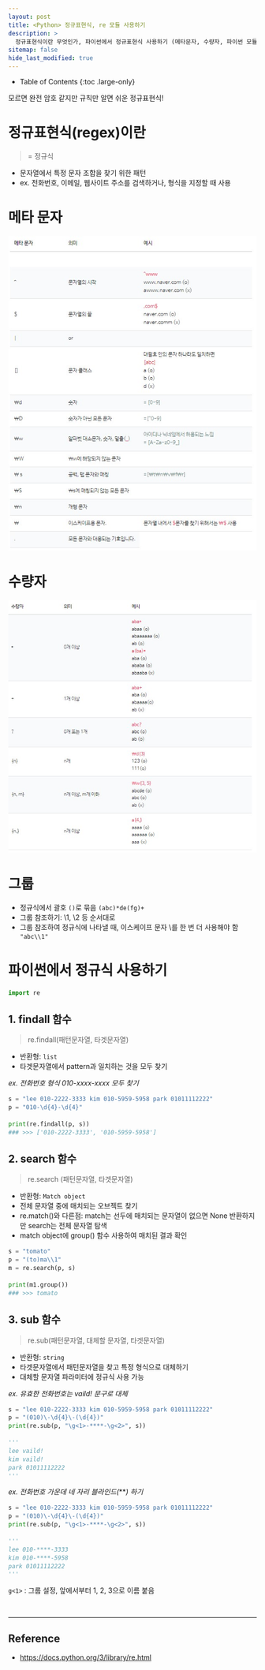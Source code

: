 ```yaml
---
layout: post
title: <Python> 정규표현식, re 모듈 사용하기
description: >
  정규표현식이란 무엇인가, 파이썬에서 정규표현식 사용하기 (메타문자, 수량자, 파이썬 모듈 re 사용하기)
sitemap: false
hide_last_modified: true
---
```


- Table of Contents
{:toc .large-only}

모르면 완전 암호 같지만 규칙만 알면 쉬운 정규표현식!


# 정규표현식(regex)이란

> = 정규식

- 문자열에서 특정 문자 조합을 찾기 위한 패턴
- ex. 전화번호, 이메일, 웹사이트 주소를 검색하거나, 형식을 지정할 때 사용


# 메타 문자
![](/assets/img/221006/meta.jpg)


# 수량자
![](/assets/img/221006/qt.jpg) 


# 그룹
- 정규식에서 괄호 `()`로 묶음 `(abc)*de(fg)+`
- 그룹 참조하기: \1, \2 등 순서대로
- 그룹 참조하여 정규식에 나타낼 때, 이스케이프 문자 \를 한 번 더 사용해야 함 ` "abc\\1"`



# 파이썬에서 정규식 사용하기

~~~python
import re
~~~

## 1. findall 함수

> re.findall(패턴문자열, 타겟문자열)


- 반환형: `list`
- 타겟문자열에서 pattern과 일치하는 것을 모두 찾기  

*ex. 전화번호 형식 010-xxxx-xxxx 모두 찾기*
~~~python
s = "lee 010-2222-3333 kim 010-5959-5958 park 01011112222"
p = "010-\d{4}-\d{4}"

print(re.findall(p, s))
### >>> ['010-2222-3333', '010-5959-5958']
~~~


## 2. search 함수

> re.search (패턴문자열, 타겟문자열)

- 반환형: `Match object`
- 전체 문자열 중에 매치되는 오브젝트 찾기
- re.match()와 다른점: match는 선두에 매치되는 문자열이 없으면 None 반환하지만 search는 전체 문자열 탐색
- match object에 group() 함수 사용하여 매치된 결과 확인

~~~python
s = "tomato"
p = "(to)ma\\1"
m = re.search(p, s)

print(m1.group())
### >>> tomato
~~~

## 3. sub 함수

> re.sub(패턴문자열, 대체할 문자열, 타겟문자열)

- 반환형: `string`
- 타겟문자열에서 패턴문자열을 찾고 특정 형식으로 대체하기
- 대체할 문자열 파라미터에 정규식 사용 가능

*ex. 유효한 전화번호는 vaild! 문구로 대체*
~~~python
s = "lee 010-2222-3333 kim 010-5959-5958 park 01011112222"
p = "(010)\-\d{4}\-(\d{4})"
print(re.sub(p, "\g<1>-****-\g<2>", s))

'''
lee vaild! 
kim vaild! 
park 01011112222
'''
~~~

*ex. 전화번호 가운데 네 자리 블라인드(****) 하기*
~~~python
s = "lee 010-2222-3333 kim 010-5959-5958 park 01011112222"
p = "(010)\-\d{4}\-(\d{4})"
print(re.sub(p, "\g<1>-****-\g<2>", s))

'''
lee 010-****-3333 
kim 010-****-5958 
park 01011112222
'''
~~~

`g<1>` : 그룹 설정, 앞에서부터 1, 2, 3으로 이름 붙음

<br>

---

## Reference
- https://docs.python.org/3/library/re.html
